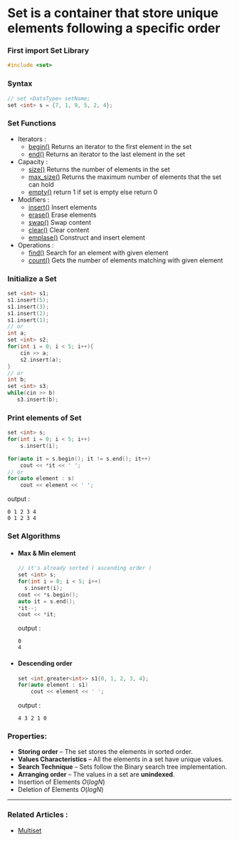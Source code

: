 # **Set** is a container that store unique elements following a specific order

### First import Set Library
```cpp
#include <set>
```

### Syntax 
  ```cpp
  // set <DataType> setName;
  set <int> s = {7, 1, 9, 5, 2, 4};
  ```
  
### Set Functions
  - Iterators :
    - [begin()](https://www.javatpoint.com/cpp-set-begin-function) Returns an iterator to the first element in the set
    - [end()](https://www.javatpoint.com/cpp-set-end-function) Returns an iterator to the last element in the set
  - Capacity :
    - [size()](https://www.geeksforgeeks.org/setsize-c-stl/) Returns the number of elements in the set
    - [max_size()](https://www.geeksforgeeks.org/set-max_size-function-in-c-stl/) Returns the maximum number of elements that the set can hold
    - [empty()](https://www.geeksforgeeks.org/setempty-c-stl/) return 1 if set is empty else return 0
  - Modifiers :
    - [insert()](https://cplusplus.com/reference/set/set/insert/)   Insert elements
    - [erase()](https://cplusplus.com/reference/set/set/erase/)   Erase elements
    - [swap()](https://www.javatpoint.com/cpp-set-swap-function)   Swap content
    - [clear()](https://www.geeksforgeeks.org/setclear-c-stl/)   Clear content
    - [emplase()](https://www.geeksforgeeks.org/setemplace-c-stl/)   Construct and insert element  
  - Operations :
    - [find()](https://www.geeksforgeeks.org/multiset-count-function-in-c-stl/) Search for an element with given element
    - [count()](https://cplusplus.com/reference/set/set/count/) Gets the number of elements matching with given element

### Initialize a Set
  ```cpp
  set <int> s1;
  s1.insert(5);
  s1.insert(3);
  s1.insert(2);
  s1.insert(1);
  // or
  int a;
  set <int> s2;
  for(int i = 0; i < 5; i++){
      cin >> a;
      s2.insert(a);
  }
  // or
  int b;
  set <int> s3;
  while(cin >> b)
     s3.insert(b);
  ```
### Print elements of Set
  ```cpp
  set <int> s;
  for(int i = 0; i < 5; i++)
      s.insert(i);

  for(auto it = s.begin(); it != s.end(); it++)
      cout << *it << ' ';
  // or
  for(auto element : s)
      cout << element << ' ';
  ```
  output : 
  ```
  0 1 2 3 4 
  0 1 2 3 4 
  ```
### Set Algorithms
  - #### Max & Min element
    ```cpp
    // it's already sorted ( ascending order )
    set <int> s;
    for(int i = 0; i < 5; i++)
      s.insert(i);
    cout << *s.begin();
    auto it = s.end();
    *it--;
    cout << *it;
    ```
    output : 
    ```
    0
    4
    ```
  - #### Descending order
    ```cpp
    set <int,greater<int>> s1{0, 1, 2, 3, 4};
    for(auto element : s1)
        cout << element << ' ';
    ```
    output : 
    ```
    4 3 2 1 0
    ```
### Properties:
  - **Storing order** – The set stores the elements in sorted order.
  - **Values Characteristics** – All the elements in a set have unique values.
  - **Search Technique** – Sets follow the Binary search tree implementation.
  - **Arranging order** – The values in a set are **unindexed**.
  - Insertion of Elements $O(log N)$
  - Deletion of Elements $O(log N)$
----
### Related Articles :
  - [Multiset](https://www.geeksforgeeks.org/multiset-in-cpp-stl/)



